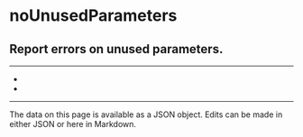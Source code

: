 <!-- Important! Do not modify comment blocks. They are necessary for the transformer to work properly -->

<!-- title -->
# noUnusedParameters

<!-- shortDescription -->
Report errors on unused parameters.
---

<!-- extendedDescription -->

---

<!-- references -->
- []()
- []()
---

<!-- footer -->
The data on this page is available as a JSON object. Edits can be made in either JSON or here in Markdown.
